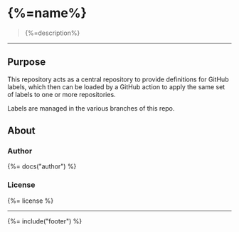 # {%=name%}

> {%=description%}


---

## Purpose

This repository acts as a central repository to provide definitions for GitHub labels, which then can be loaded by a GitHub action to apply the same set of labels to one or more repositories.

Labels are managed in the various branches of this repo.


## About

### Author
{%= docs("author") %}

### License
{%= license %}

***

{%= include("footer") %}